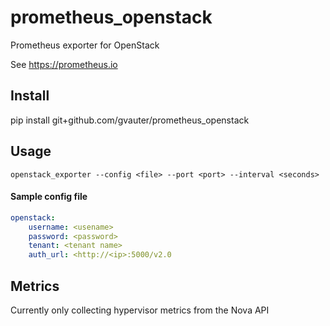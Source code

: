 # prometheus_openstack
Prometheus exporter for OpenStack

See https://prometheus.io 

## Install
pip install git+github.com/gvauter/prometheus_openstack

## Usage

`openstack_exporter --config <file> --port <port> --interval <seconds>`


#### Sample config file
```yaml
openstack:
    username: <usename>
    password: <password>
    tenant: <tenant name>
    auth_url: <http://<ip>:5000/v2.0
```

## Metrics

Currently only collecting hypervisor metrics from the Nova API 


